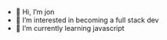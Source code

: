 - 👋 Hi, I’m jon
- 👀 I’m interested in becoming a full stack dev
- 🌱 I’m currently learning javascript

<!---
This is a ✨ special ✨ repository because its `README.md` (this file) appears on your GitHub profile.
You can click the Preview link to take a look at your changes.
--->
